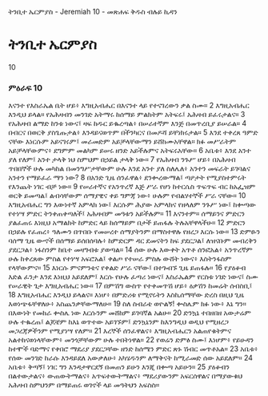 ﻿
 ትንቢተ ኤርምያስ - Jeremiah 10 - መጽሐፍ ቅዱስ ብሉይ ኪዳን
# ትንቢተ ኤርምያስ
10
### ምዕራፍ 10
 እናንተ የእስራኤል ቤት ሆይ፥ እግዚአብሔር በእናንተ ላይ የተናገረውን ቃል ስሙ።
2  እግዚአብሔር እንዲህ ይላል። የአሕዛብን መንገድ አትማሩ ከሰማይ ምልክትም አትፍሩ፤ አሕዛብ ይፈሩታልና።
3  የአሕዛብ ልማድ ከንቱ ነውና፤ ዛፍ ከዱር ይቈረጣል፥ በሠራተኛም እንጅ በመጥረቢያ ይሠራል።
4  በብርና በወርቅ ያስጌጡታል፥ እንዳይናወጥም በችንካርና በመዶሻ ይቸነክሩታል።
5  እንደ ተቀረጸ ዓምድ ናቸው እነርሱም አይናገሩም፤ መራመድም አይቻላቸውማን ይሸከሙአቸዋል። ክፉ መሥራትም አይቻላቸውምና፥ ደግምም መልካም ይሠሩ ዘንድ አይችሉምና አትፍሩአቸው።
6  አቤቱ፥ እንደ አንተ ያለ የለም፤ አንተ ታላቅ ነህ ስምህም በኃይል ታላቅ ነው።
7  የአሕዛብ ንጉሥ ሆይ፥ በአሕዛብ ጥበበኞች ሁሉ መካከል በመንግሥታቸውም ሁሉ እንደ አንተ ያለ ስለሌለ፥ አንተን መፍራት ይገባልና አንተን የማይፈራ ማን ነው?
8  በአንድ ጊዜ ሰንፈዋል፥ ደንቍረውማል፤ ጣዖታት የሚያስተምሩት የእንጨት ነገር ብቻ ነው።
9  የሠራተኛና የአንጥረኛ እጅ ሥራ የሆነ ከተርሴስ ጥፍጥፍ ብር ከአፌዝም ወርቅ ይመጣል፤ ልብሳቸውም ሰማያዊና ቀይ ግምጃ ነው፥ ሁሉም የብልሃተኞች ሥራ ናቸው።
10  እግዚአብሔር ግን እውነተኛ አምላክ ነው፤ እርሱም ሕያው አምላክና የዘላለም ንጉሥ ነው፤ ከቍጣው የተነሣ ምድር ትንቀጠቀጣለች፤ አሕዛብም መዓቱን አይችሉም።
11  እናንተም። ሰማይንና ምድርን ያልፈጠሩ እነዚህ አማልክት ከምድር ላይ ከሰማይም በታች ይጠፋሉ ትሉአቸዋላችሁ።
12  ምድርን በኃይሉ የፈጠረ፥ ዓለሙን በጥበቡ የመሠረተ ሰማያትንም በማስተዋሉ የዘረጋ እርሱ ነው።
13  ድምፁን ባሰማ ጊዜ ውኆች በሰማይ ይሰበሰባሉ፥ ከምድርም ዳር ደመናትን ከፍ ያደርጋል፤ ለዝናቡም መብረቅን ያደርጋል፥ ነፋስንም ከቤተ መዛግብቱ ያወጣል።
14  ሰው ሁሉ እውቀት አጥቶ ሰንፎአል፥ አንጥረኛም ሁሉ ከቀረጸው ምስል የተነሣ አፍሮአል፤ ቀልጦ የተሠራ ምስሉ ውሸት ነውና፥ እስትንፋስም የላቸውምና።
15  እነርሱ ምናምንቴና የቀልድ ሥራ ናቸው፤ በተጐበኙ ጊዜ ይጠፋሉ።
16  የያዕቆብ እድል ፈንታ እንደ እነዚህ አይደለም፤ እርሱ የሁሉ ፈጣሪ ነውና፤ እስራኤልም የርስቱ ነገድ ነውና፤ ስሙ የሠራዊት ጌታ እግዚአብሔር ነው።
17  በምሽግ ውስጥ የተቀመጥሽ ሆይ፥ ዕቃሽን ከመሬት ሰብስቢ፤
18  እግዚአብሔር እንዲህ ይላልና። እነሆ፥ በምድሪቱ የሚኖሩትን እስኪሰማቸው ድረስ በዚህ ጊዜ እወነጭፋቸዋለሁ፥ አስጨንቃቸውማለሁ።
19  ስለ ስብራቴ ወዮልኝ! ቍስሌም ክፉ ነው፥ እኔ ግን። በእውነት የመከራ ቍስሌ ነው እርሱንም መሸከም ይገባኛል አልሁ።
20  ድንኳኔ ተበዘበዘ አውታሬም ሁሉ ተቈረጠ፤ ልጆቼም ከእኔ ወጥተው አይገኙም፤ ድንኳኔንም ከእንግዲህ ወዲህ የሚዘረጋ መጋረጃዎችንም የሚያነሣ የለም።
21  እረኞች ሰንፈዋልና፥ እግዚአብሔርን አልጠየቁትምና አልተከናወነላቸውም፥ መንጎቻቸውም ሁሉ ተበትነዋል።
22  የወሬን ድምፅ ስሙ፤ እነሆም፥ የይሁዳን ከተሞች ባድማና የቀበሮ ማደሪያ ያደርጋቸው ዘንድ ከሰሜን ምድር ጽኑ ሽብር መጥቶአል።
23  አቤቱ፥ የሰው መንገድ ከራሱ እንዳይደለ አውቃለሁ፥ አካሄዱንም ለማቅናት ከሚራመድ ሰው አይደለም።
24  አቤቱ፥ ቅጣኝ፤ ነገር ግን እንዳታዋርደኝ በመጠን ይሁን እንጂ በቍጣ አይሁን።
25  ያዕቆብን በልተውታልና፥ ውጠውትማልና፥ አጥፍተውትማልና፥ ማደሪያውንም አፍርሰዋልና በማያውቁህ አሕዛብ ስምህንም በማይጠሩ ወገኖች ላይ መዓትህን አፍስስ። 
